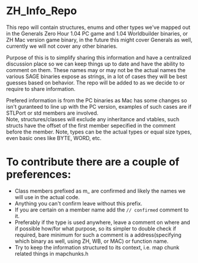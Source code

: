# ZH_Info_Repo

This repo will contain structures, enums and other types we've mapped out in the Generals Zero Hour 1.04 PC game and 1.04 Worldbuilder binaries, or ZH Mac version game binary, in the future this might cover Generals as well, currently we will not cover any other binaries.

Purpose of this is to simplify sharing this information and have a centralized discussion place so we can keep things up to date and have the ability to comment on them. 
These names may or may not be the actual names the various SAGE binaries expose as strings, in a lot of cases they will be best guesses based on behavior. The repo will be added to as we decide to or require to share information.  

Prefered information is from the PC binaries as Mac has some changes so isn't guranteed to line up with the PC version, examples of such cases are if STLPort or std members are involved.  
Note, structures/classes will exclude any inheritance and vtables, such structs have the offset of the first member sepecified in the comment before the member. 
Note, types can be the actual types or equal size types, even basic ones like BYTE, WORD, etc.

# To contribute there are a couple of preferences:

* Class members prefixed as m_ are confirmed and likely the names we will use in the actual code.  
* Anything you can't confirm leave without this prefix.
* If you are certain on a member name add the `// confirmed` comment to it. 
* Preferably if the type is used anywhere, leave a comment on where and if possible how/for what purpose, so its simpler to double check if required, bare minimum for such a comment is a address(specifying which binary as well, using ZH, WB, or MAC) or function name.
* Try to keep the information structured to its context, i.e. map chunk related things in mapchunks.h  
